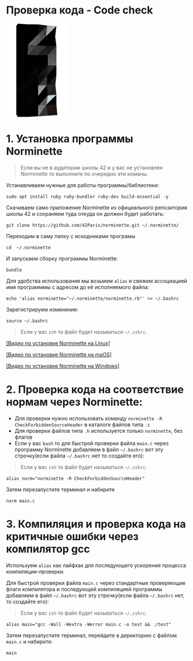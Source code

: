 # Проверка кода - Code check #

![pageimage](src/page1image3852832-small-13.png)


# 1. Установка программы Norminette #

> Если вы не в аудитории школы 42 и у вас не установлен Norminette то выполните по очередно эти команы.

Устанавливаем нужные для работы программы/библиотеки:
```
sudo apt install ruby ruby-bundler ruby-dev build-essential -y
```


Скачиваем само приложение Norminette из официального репозитория школы 42 и сохраняем туда откуда он должен будет работать:
```
git clone https://github.com/42Paris/norminette.git ~/.norminette/
```


Переходим в саму папку с искодниками програмы
```
cd  ~/.norminette
```


И запускаем сборку программы Norminette:
```
bundle
```


Для удобства использования мы возьмем `alias` и свяжем ассоциацией имя программмы с адресом до её исполняемого файла:
```
echo 'alias norminette="~/.norminette/norminette.rb"' >> ~/.bashrc
```



Зарегистрируем изменения:
```
source ~/.bashrc
```
> Если у вас `zsh` то файл будет называться `~/.zshrc`.

[[Видео по установке Norminette на Linux]](https://youtu.be/Y1Sz3GEzN6E)

[[Видео по установке Norminette на maOS]](https://youtu.be/MpoAev-ds-o)

[[Видео по установке Norminette на Windows]](https://youtu.be/hljxcMs_zxU)


# 2. Проверка кода на соответствие нормам через Norminette: #

* Для проверки нужно использовать команду `norminette -R CheckForbiddenSourceHeader` в каталоге файлов типа `.с`
* Для проверки файлов типа `.h` используется только `norminette`, без флагов
* Если у вас `bash` то для быстрой проверки файла `main.c` через программу Norminette добавляем в файл `~/.bashrc` вот эту строчку(если файла `~/.bashrc` нет то создайте его):
> Если у вас `zsh` то файл будет называться `~/.zshrc`.

```
alias norm="norminette -R CheckForbiddenSourceHeader"
```
Затем перезапустите терминал и набирите 
```
norm main.c
```


# 3. Компиляция и проверка кода на критичные ошибки через компилятор gcc #

Используем `alias` как лайфхак для последующего ускорения процесса компиляции-проверки.

Для быстрой проверки файла `main.c` через стандартные проверяющие флаги компилятора и последующей компиляцией программы добавляем в файл `~/.bashrc` вот эту строчку(если файла `~/.bashrc` нет, то создайте его):

> Если у вас `zsh` то файл будет называться `~/.zshrc`.

```
alias main="gcc -Wall -Wextra -Werror main.c -o test && ./test"
```
Затем перезапустите терминал, перейдите в дерикторию с файлом `main.c` и набирите:
```
main
```
